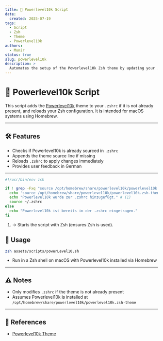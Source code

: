 ```yaml
---
title: 🎨 Powerlevel10k Script
date:
  created: 2025-07-19
tags:
  - Script
  - Zsh
  - Theme
  - Powerlevel10k
authors:
  - Munir
status: true
slug: powerlevel10k
description: >
  Automates the setup of the Powerlevel10k Zsh theme by updating your .zshrc.
---
```


# 🎨 Powerlevel10k Script

This script adds the [Powerlevel10k](https://github.com/romkatv/powerlevel10k) theme to your `.zshrc` if it is not already present, and reloads your Zsh configuration. It is intended for macOS systems using Homebrew.

<!-- more -->

---

## 🛠️ Features
- Checks if Powerlevel10k is already sourced in `.zshrc`
- Appends the theme source line if missing
- Reloads `.zshrc` to apply changes immediately
- Provides user feedback in German

---

```sh linenums="1" title="powerlevel10k.sh"
#!/usr/bin/env zsh

if ! grep -Fxq "source /opt/homebrew/share/powerlevel10k/powerlevel10k.zsh-theme" ~/.zshrc; then
  echo 'source /opt/homebrew/share/powerlevel10k/powerlevel10k.zsh-theme' >> ~/.zshrc
  echo "Powerlevel10k wurde zur .zshrc hinzugefügt." # (1)
  source ~/.zshrc
else
  echo "Powerlevel10k ist bereits in der .zshrc eingetragen."
fi
```

1. → Starts the script with Zsh (ensures Zsh is used).

## 🚀 Usage

```bash
zsh assets/scripts/powerLevel10.sh
```

- Run in a Zsh shell on macOS with Powerlevel10k installed via Homebrew

---

## ⚠️ Notes
- Only modifies `.zshrc` if the theme is not already present
- Assumes Powerlevel10k is installed at `/opt/homebrew/share/powerlevel10k/powerlevel10k.zsh-theme`

---

## 🔗 References
- [Powerlevel10k Theme](https://github.com/romkatv/powerlevel10k) 
